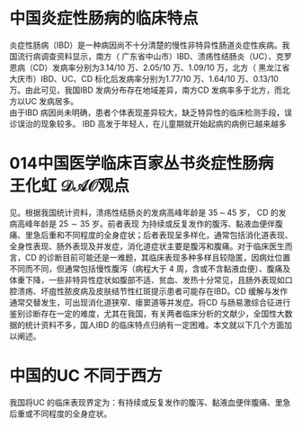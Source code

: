 # 中国炎症性肠病的临床特点  
炎症性肠病（IBD）是一种病因尚不十分清楚的慢性非特异性肠道炎症性疾病。我国流行病调查资料显示，南方（ 广东省中山市）IBD、溃疡性结肠炎（UC）、克罗恩病（CD）发病率分别为3.14/10 万、2.05/10 万、1.09/10 万，北方（ 黑龙江省大庆市）IBD、UC、CD 标化后发病率分别为1.77/10 万、1.64/10 万、0.13/10 万。由此可见，我国IBD 发病分布存在地域差异，南方CD 发病率多于北方，而北方以UC 发病居多。  
由于IBD 病因尚未明确，患者个体表现差异较大，缺乏特异性的临床检测手段，误诊误治的现象较多。 IBD 高发于年轻人，在儿童期就开始起病的病例已越来越多  
# 014中国医学临床百家丛书炎症性肠病 王化虹 $\mathcal{D A O}$观点  
见。根据我国统计资料，溃疡性结肠炎的发病高峰年龄是 $35\,\sim\,45$  岁， CD  的发病高峰年龄是 $25\sim35$  岁。前者表现 为持续或反复发作的腹泻、黏液血便伴腹痛、里急后重和不同程度的全身症状；后者表现呈多样化，通常包括消化道表现、全身性表现、肠外表现及并发症，消化道症状主要是腹泻和腹痛。对于临床医生而言，CD 的诊断目前可能还是一难题，其临床表现多种多样且较隐匿，因病灶位置不同而不同，但通常包括慢性腹泻（病程大于 4 周，含或不含黏液血便）、腹痛及体重下降，一些非特异性症状如腹部不适、贫血、发热十分常见，且肠外表现如口腔溃疡、坏疽性脓皮病及皮肤结节性红斑提示患者可能存在IBD。CD 缓解与发作通常交替发生，可出现消化道狭窄、瘘窦道等并发症。将CD 与肠易激综合征进行鉴别诊断存在一定的难度，尤其在我国，有关两者临床分析的文献少，全国性大数据的统计资料不多，国人IBD 的临床特点归纳有一定困难。本文就以下几个方面加以阐述。  
#  中国的UC 不同于西方  
我国将UC 的临床表现界定为：有持续或反复发作的腹泻、黏液血便伴腹痛、里急后重或不同程度的全身症状。  